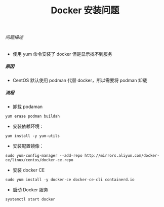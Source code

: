 ﻿---
layout: mypost
title: Docker 安装问题
categories: [Docker, Linux]
---

###### 问题描述
- 使用 yum 命令安装了 docker  但是显示找不到服务


##### 原因
- CentOS 默认使用 podman 代替 docker，所以需要将 podman 卸载


##### 流程

- 卸载 podaman
```
yum erase podman buildah
```

- 安装依赖环境： 
```
yum install -y yum-utils
```

- 安装配置镜像：
```
sudo yum-config-manager --add-repo http://mirrors.aliyun.com/docker-ce/linux/centos/docker-ce.repo
```

- 安装 docker CE
```
sudo yum install -y docker-ce docker-ce-cli containerd.io
```

- 启动 Docker 服务
```
systemctl start docker
```